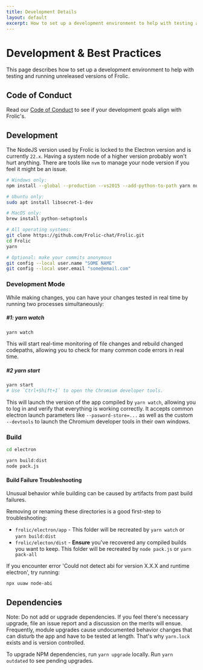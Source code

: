 ```yaml
---
title: Development Details
layout: default
excerpt: How to set up a development environment to help with testing and running unreleased versions
---
```

# Development & Best Practices
This page describes how to set up a development environment to help with testing and running unreleased versions of Frolic.

## Code of Conduct
Read our [Code of Conduct](CODE_OF_CONDUCT.html) to see if your development goals align with Frolic's.

## Development
The NodeJS version used by Frolic is locked to the Electron version and is currently `22.x`. Having a system node of a higher version probably won't hurt anything. There are tools like `nvm` to manage your node version if you feel it might be an issue.

```bash
# Windows only:
npm install --global --production --vs2015 --add-python-to-path yarn node-gyp

# Ubuntu only:
sudo apt install libsecret-1-dev

# MacOS only:
brew install python-setuptools

# All operating systems:
git clone https://github.com/Frolic-chat/Frolic.git
cd Frolic
yarn

# Optional: make your commits anonymous
git config --local user.name "SOME NAME"
git config --local user.email "some@email.com"
```

### Development Mode
While making changes, you can have your changes tested in real time by running two processes simultaneously:

##### #1: yarn watch
```bash
yarn watch
```
This will start real-time monitoring of file changes and rebuild changed codepaths, allowing you to check for many common code errors in real time.

##### #2 yarn start
```bash
yarn start
# Use `Ctrl+Shift+I` to open the Chromium developer tools.
```
This will launch the version of the app compiled by `yarn watch`, allowing you to log in and verify that everything is working correctly. It accepts common electron launch parameters like `--pasword-store=...` as well as the custom `--devtools` to launch the Chromium developer tools in their own windows.

### Build
```bash
cd electron

yarn build:dist
node pack.js
```

#### Build Failure Troubleshooting
Unusual behavior while building can be caused by artifacts from past build failures.

Removing or renaming these directories is a good first-step to troubleshooting:
* `frolic/electron/app` - This folder will be recreated by `yarn watch` or `yarn build:dist`
* `frolic/electon/dist` - **Ensure** you've recovered any compiled builds you want to keep. This folder will be recreated by `node pack.js` or `yarn pack-all`

If you encounter error 'Could not detect abi for version X.X.X and runtime electron', try running:
```bash
npx uuaw node-abi
```

## Dependencies
Note: Do not add or upgrade dependencies. If you feel there's necessary upgrade, file an issue report and a discussion on the merits will ensue. Frequently, module upgrades cause undocumented behavior changes that can disturb the app and have to be tested at length. That's why `yarn.lock` exists and is version controlled.

To upgrade NPM dependencies, run `yarn upgrade` locally. Run `yarn outdated` to see pending upgrades.
